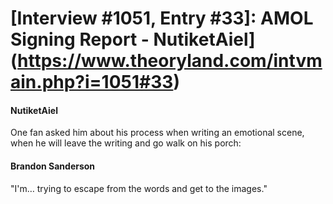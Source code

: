 # [Interview #1051, Entry #33]: AMOL Signing Report - NutiketAiel](https://www.theoryland.com/intvmain.php?i=1051#33)

#### NutiketAiel

One fan asked him about his process when writing an emotional scene, when he will leave the writing and go walk on his porch:

#### Brandon Sanderson

"I'm… trying to escape from the words and get to the images."


